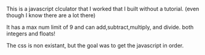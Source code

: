 This is a javascript clculator that I worked that I built without a tutorial. (even though I know there are a lot there)

It has a max num limit of 9 and can add,subtract,multiply, and divide. both integers and floats! 

The css is non existant, but the goal was to get the javascript in order.